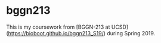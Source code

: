 # bggn213

This is my coursework from [BGGN-213 at UCSD] (https://bioboot.github.io/bggn213_S19/) during Spring 2019. 
